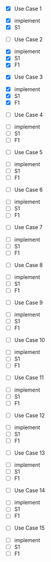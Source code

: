 * [X] Use Case 1
 - [X] implement
 - [X] S1

* [ ] Use Case 2
 - [X] implement
 - [X] S1
 - [X] F1

* [X] Use Case 3
 - [X] implement
 - [X] S1
 - [X] F1

* [ ] Use Case 4
 - [ ] implement
 - [ ] S1
 - [ ] F1

* [ ] Use Case 5
 - [ ] implement
 - [ ] S1
 - [ ] F1

* [ ] Use Case 6
 - [ ] implement
 - [ ] S1
 - [ ] F1

* [ ] Use Case 7
 - [ ] implement
 - [ ] S1
 - [ ] F1

* [ ] Use Case 8
 - [ ] implement
 - [ ] S1
 - [ ] F1

* [ ] Use Case 9
 - [ ] implement
 - [ ] S1
 - [ ] F1

* [ ] Use Case 10
 - [ ] implement
 - [ ] S1
 - [ ] F1

* [ ] Use Case 11
 - [ ] implement
 - [ ] S1
 - [ ] F1

* [ ] Use Case 12
 - [ ] implement
 - [ ] S1
 - [ ] F1

* [ ] Use Case 13
 - [ ] implement
 - [ ] S1
 - [ ] F1

* [ ] Use Case 14
 - [ ] implement
 - [ ] S1
 - [ ] F1

* [ ] Use Case 15
 - [ ] implement
 - [ ] S1
 - [ ] F1
